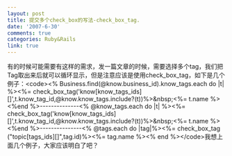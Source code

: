 ```yaml
---
layout: post
title: 提交多个check_box的写法-check_box_tag.
date: '2007-6-30'
comments: true
categories: Ruby&Rails
link: true
---
```

有的时候可能需要有这样的需求，发一篇文章的时候，需要选择多个tag，我们把Tag取出来后就可以循环显示，但是注意应该是使用check_box_tag，如下是几个例子：&lt;code&gt;&lt;% Business.find(@know.business_id).know_tags.each do |t| %&gt;&lt;%= check_box_tag('know[know_tags_ids][]',t.know_tag_id,@know.know_tags.include?(t))%&gt;&amp;nbsp;&lt;%= t.name %&gt;&lt;%end %&gt;--------------&lt;% @know_tags.each do |t| %&gt;&lt;%= check_box_tag('know[know_tags_ids][]',t.know_tag_id,@know.know_tags.include?(t))%&gt;&amp;nbsp;&lt;%= t.name %&gt;&lt;%end %&gt;---------------&lt;% @tags.each do |tag|%&gt;&lt;%= check_box_tag (&quot;topic[tags_ids][]&quot;,tag.id)%&gt;&lt;%= tag.name %&gt;&lt;% end %&gt;&lt;/code&gt;我想上面几个例子，大家应该明白了吧？
